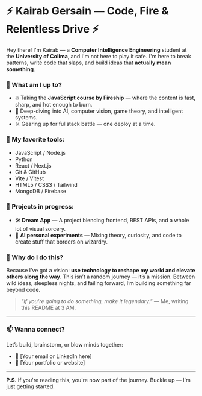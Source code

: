 # ⚡ Kairab Gersain — Code, Fire & Relentless Drive ⚡

Hey there! I'm Kairab — a **Computer Intelligence Engineering** student at the **University of Colima**, and I'm not here to play it safe. I'm here to break patterns, write code that slaps, and build ideas that **actually mean something**.

### 🚀 What am I up to?
- 🔥 Taking the **JavaScript course by Fireship** — where the content is fast, sharp, and hot enough to burn.
- 🧠 Deep-diving into AI, computer vision, game theory, and intelligent systems.
- ⚔️ Gearing up for fullstack battle — one deploy at a time.

### 🧩 My favorite tools:
- JavaScript / Node.js
- Python
- React / Next.js
- Git & GitHub
- Vite / Vitest
- HTML5 / CSS3 / Tailwind
- MongoDB / Firebase

### 🧪 Projects in progress:
- 🛠️ **Dream App** — A project blending frontend, REST APIs, and a whole lot of visual sorcery.
- 🧠 **AI personal experiments** — Mixing theory, curiosity, and code to create stuff that borders on wizardry.

### 🌌 Why do I do this?
Because I’ve got a vision: **use technology to reshape my world and elevate others along the way**. This isn’t a random journey — it’s a mission. Between wild ideas, sleepless nights, and failing forward, I’m building something far beyond code.

> _"If you're going to do something, make it legendary."_ — Me, writing this README at 3 AM.
---
### 📫 Wanna connect?
Let’s build, brainstorm, or blow minds together:

- 📧 [Your email or LinkedIn here]
- 🔗 [Your portfolio or website]

---

**P.S.** If you're reading this, you're now part of the journey. Buckle up — I'm just getting started.
